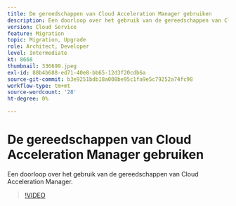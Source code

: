 ```yaml
---
title: De gereedschappen van Cloud Acceleration Manager gebruiken
description: Een doorloop over het gebruik van de gereedschappen van Cloud Acceleration Manager.
version: Cloud Service
feature: Migration
topic: Migration, Upgrade
role: Architect, Developer
level: Intermediate
kt: 8668
thumbnail: 336699.jpeg
exl-id: 88b4b688-ed71-40e8-bb65-12d3f20cdb6a
source-git-commit: b3e9251bdb18a008be95c1fa9e5c79252a74fc98
workflow-type: tm+mt
source-wordcount: '28'
ht-degree: 0%

---
```


# De gereedschappen van Cloud Acceleration Manager gebruiken

Een doorloop over het gebruik van de gereedschappen van Cloud Acceleration Manager.

>[!VIDEO](https://video.tv.adobe.com/v/336699?quality=12&learn=on)
